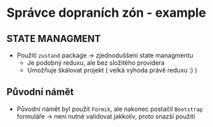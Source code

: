 # Správce dopraních zón - example

## STATE MANAGMENT

- Použití `zustand` package -> zjednoduššení state managmentu
  - Je podobný reduxu, ale bez složitého providera
  - Umožňuje škálovat projekt ( velká výhoda právě reduxu :) )

## Původní námět

- Původní námět byl použít `Formik`, ale nakonec postačil `Bootstrap` formuláře -> není nutné validovat jakkoliv, proto snazší použití
